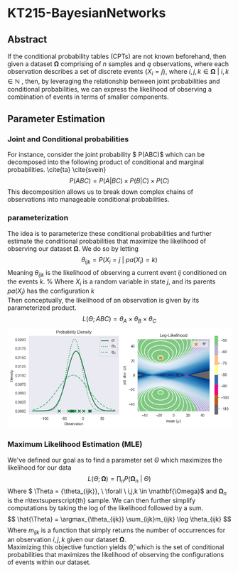# KT215-BayesianNetworks

## Abstract
If the conditional probability tables (CPTs) are not known beforehand, then given a dataset $\mathbf{\Omega}$ comprising of $n$ samples and $q$ observations, where each observation describes a set of discrete events $\{X_i = j\}$, where $i, j, k \in \mathbf{\Omega} \ | \  i, k \in \mathbb{N}$ , then, by leveraging the relationship between joint probabilities and conditional probabilities, we can express the likelihood of observing a combination of events in terms of smaller components.

## Parameter Estimation
### Joint and Conditional probabilities
For instance, consider the joint probability $ P(ABC)$ which can be decomposed into the following product of conditional and marginal probabilities. \cite{ta} \cite{svein}
$$P(ABC) = P(A|BC)\times P(B|C) \times P(C)$$
 This decomposition allows us to break down complex chains of observations into manageable conditional probabilities.
### parameterization
The idea is to parameterize these conditional probabilities and further estimate the conditional probabilities that maximize the likelihood of observing our dataset $\mathbf{\Omega}$. We do so by letting 
$$\theta_{ijk} =
P(X_i = j \ | \ pa(X_i) = k)
$$
Meaning $\theta_{ijk}$ is the likelihood of observing a current event $ij$ conditioned on the events $k$.
% Where $X_i$ is a random variable in state $j$, and its parents $pa(X_i)$ has the configuration $k$
<br>Then conceptually, the likelihood of an observation is given by its parameterized product.
$$L(\Theta; ABC) = \theta_{A}\times \theta_{B} \times \theta_{C}$$
![output.png](output.png)
### Maximum Likelihood Estimation (MLE)
We've defined our goal as to find a parameter set $\Theta$ which maximizes the likelihood for our data 
$$L(\Theta ; \mathbf{\Omega}) = \prod_{n} P(\mathbf{\Omega}_n \ | \ \Theta) 
$$
Where $ \Theta = \{\theta_{ijk}\}, \ \forall \  i,j,k \in \mathbf{\Omega}$ and $\mathbf{\Omega}_n$ is the n\textsuperscript{th} sample.
We can then further simplify computations by taking the log of the likelihood followed by a sum.
$$ \hat{\Theta} = \argmax_{\theta_{ijk}} \sum_{ijk}m_{ijk} \log \theta_{ijk}
$$
Where $m_{ijk}$ is a function that simply returns the number of occurrences for an observation $i, j, k$ given our dataset $\mathbf{\Omega}$. <br>Maximizing this objective function yields $\hat{\Theta}$, which is the set of conditional probabilities that maximizes the likelihood of observing the configurations of events within our dataset. 
